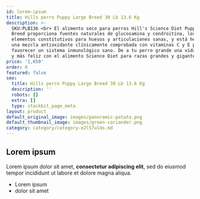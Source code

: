 ```yaml
---
id: lorem-ipsum
title: Hills perro Puppy Large Breed 30 Lb 13.6 Kg
description: >-
  SKU:PLB136 <br> El alimento seco para perros Hill's Science Diet Puppy Large
  Breed proporciona fuentes naturales de glucosamina y condroitina, los
  elementos constitutivos para huesos y articulaciones sanas, y está hecho con
  una mezcla antioxidante clínicamente comprobada con vitaminas C y E para
  favorecer un sistema inmunológico sano. De a tu perro grande una vida más sana
  y más feliz con el alimento Science Diet para razas grandes y gigantes.
price: '1,650'
order: 0
featured: false
seo:
  title: Hills perro Puppy Large Breed 30 Lb 13.6 Kg
  description: ''
  robots: []
  extra: []
  type: stackbit_page_meta
layout: product
default_original_image: images/panoramic-potato.png
default_thumbnail_image: images/green-coriander.png
category: category/category-e2l57ul4s.md
---
```

## Lorem ipsum

Lorem ipsum dolor sit amet, **consectetur adipiscing elit**, sed do eiusmod tempor incididunt ut labore et dolore magna aliqua.

- Lorem ipsum
- dolor sit amet